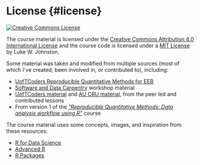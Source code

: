 # License {#license}

<a rel="license" href="https://creativecommons.org/licenses/by/4.0/"><img alt="Creative Commons License" style="border-width:0" src="https://i.creativecommons.org/l/by/4.0/88x31.png" /></a>

The course material is licensed under the
[Creative Commons Attribution 4.0 International License](https://creativecommons.org/licenses/by/4.0/)
and the course code is licensed under a [MIT License](https://gitlab.com/rostools/r-cubed-intermediate/-/blob/master/LICENSE-MIT.md) by Luke W. Johnston.

Some material was taken and modified from multiple sources (most
of which I've created, been involved in, or contributed to), including:

- [UofTCoders Reproducible Quantitative Methods for EEB](https://uoftcoders.github.io/rcourse/) 
- [Software and Data Carpentry](https://carpentries.org/) workshop material
- [UofTCoders material](https://uoftcoders.github.io/studyGroup/lessons/)
and [AU CRU material](https://au-cru.github.io/site/material/),
from the peer led and contributed lessons
- From version 1 of the [*"Reproducible Quantitative Methods: Data analysis workflow using R"*](https://v1--dda-rcourse.netlify.com/) course

The course material uses some concepts, images, and inspiration from these resources:

- [R for Data Science](https://r4ds.had.co.nz/)
- [Advanced R](https://adv-r.hadley.nz/)
- [R Packages](https://r-pkgs.org/)
